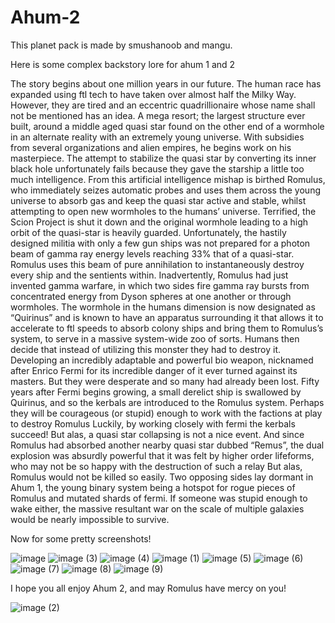 # Ahum-2
This planet pack is made by smushanoob and mangu.

Here is some complex backstory lore for ahum 1 and 2

The story begins about one million years in our future. The human race has expanded using ftl tech to have taken over almost half the Milky Way. However, they are tired and an eccentric quadrillionaire whose name shall not be mentioned has an idea.
A mega resort; the largest structure ever built, around a middle aged quasi star found on the other end of a wormhole in an alternate reality with an extremely young universe.
With subsidies from several organizations and alien empires, he begins work on his masterpiece. The attempt to stabilize the quasi star by converting its inner black hole unfortunately fails because they gave the starship a little too much intelligence. From this artificial intelligence mishap is birthed Romulus, who immediately seizes automatic probes and uses them across the young universe to absorb gas and keep the quasi star active and stable, whilst attempting to open new wormholes to the humans’ universe.
Terrified, the Scion Project is shut it down and the original wormhole leading to a high orbit of the quasi-star is heavily guarded. Unfortunately, the hastily designed militia with only a few gun ships was not prepared for a photon beam of gamma ray energy levels reaching 33% that of a quasi-star. Romulus uses this beam of pure annihilation to instantaneously destroy every ship and the sentients within. 
Inadvertently, Romulus had just invented gamma warfare, in which two sides fire gamma ray bursts from concentrated energy from Dyson spheres at one another or through wormholes.
The wormhole in the humans dimension is now designated as “Quirinus” and is known to have an apparatus surrounding it that allows it to accelerate to ftl speeds to absorb colony ships and bring them to Romulus’s system, to serve in a massive system-wide zoo of sorts.
Humans then decide that instead of utilizing this monster they had to destroy it. Developing an incredibly adaptable and powerful bio weapon, nicknamed after Enrico Fermi for its incredible danger of it ever turned against its masters. But they were desperate and so many had already been lost.
Fifty years after Fermi begins growing, a small derelict ship is swallowed by Quirinus, and so the kerbals are introduced to the Romulus system. Perhaps they will be courageous (or stupid) enough to work with the factions at play to destroy Romulus
Luckily, by working closely with fermi the kerbals succeed! But alas, a quasi star collapsing is not a nice event. And since Romulus had absorbed another nearby quasi star dubbed “Remus”, the dual explosion was absurdly powerful that it was felt by higher order lifeforms, who may not be so happy with the destruction of such a relay
But alas, Romulus would not be killed so easily. Two opposing sides lay dormant in Ahum 1, the young binary system being a hotspot for rogue pieces of Romulus and mutated shards of fermi. If someone was stupid enough to wake either, the massive resultant war on the scale of multiple galaxies would be nearly impossible to survive.

Now for some pretty screenshots!

![image](https://user-images.githubusercontent.com/78890525/233813580-ebca9f23-b411-4e21-b24d-8cf2ac61e31f.png)
![image (3)](https://user-images.githubusercontent.com/78890525/233813581-80a86c15-8e7a-4e11-b41d-288017e3bd25.png)
![image (4)](https://user-images.githubusercontent.com/78890525/233813584-b536ca3f-09eb-42fb-a377-58f1b65a0197.png)
![image (1)](https://user-images.githubusercontent.com/78890525/233813587-d15335df-8ee8-4e44-b404-f8c71848f9ff.png)
![image (5)](https://user-images.githubusercontent.com/78890525/233813588-13e30e2c-0a7e-4970-927d-89470d8a8436.png)
![image (6)](https://user-images.githubusercontent.com/78890525/233813591-23529ef3-2b02-4235-baac-4d0ea443e283.png)
![image (7)](https://user-images.githubusercontent.com/78890525/233813593-328a446d-8d55-43b0-bea4-c36ba3c7312e.png)
![image (8)](https://user-images.githubusercontent.com/78890525/233813595-eb8d1414-3b44-4195-ae06-e8b27c6ba4c5.png)
![image (9)](https://user-images.githubusercontent.com/78890525/233813596-3a9ba1f8-b7c2-42f5-9f2f-1b0105dfbe2a.png)


I hope you all enjoy Ahum 2, and may Romulus have mercy on you!


![image (2)](https://user-images.githubusercontent.com/78890525/233813619-542d5fdd-b1a6-468e-aee2-d26d9caffbe5.png)
